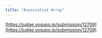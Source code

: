 ```yaml
---
title: "Associative Array"
---
```


[https://judge.yosupo.jp/submission/12709](https://judge.yosupo.jp/submission/12709)
